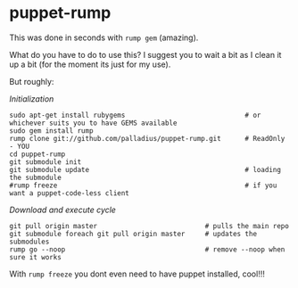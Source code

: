 puppet-rump
===========

This was done in seconds with `rump gem` (amazing).

What do you have to do to use this? I suggest you to wait a bit as I clean it 
up a bit (for the moment its just for my use).

But roughly:

*Initialization*

    sudo apt-get install rubygems                              # or whichever suits you to have GEMS available
    sudo gem install rump
    rump clone git://github.com/palladius/puppet-rump.git      # ReadOnly - YOU
    cd puppet-rump
    git submodule init
    git submodule update                                       # loading the submodule
    #rump freeze                                               # if you want a puppet-code-less client

*Download and execute cycle*

    git pull origin master                           # pulls the main repo
    git submodule foreach git pull origin master     # updates the submodules
    rump go --noop                                   # remove --noop when sure it works

With `rump freeze` you dont even need to have puppet installed, cool!!!
